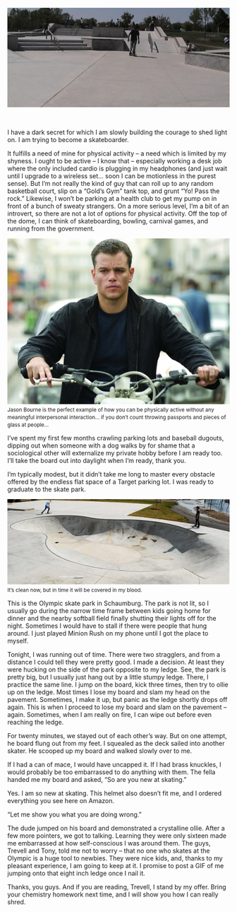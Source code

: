 <!--Skateboarding | Blog by Alex Recker-->
<!--A story about my first try at skateboarding. Getting the courage to try out the Olympic Skatepark in Schaumburg, I'm helped by two really friendly locals.-->
<!--/skateboarding-->
<!--Skateboarding-->

![](/static/img/skatepark.jpg)

<br>

I have a dark secret for which I am slowly building the courage to shed light on.  I am trying to become a skateboarder.

It fulfills a need of mine for physical activity – a need which is limited by my shyness.  I ought to be active – I know that – especially working a desk job where the only included cardio is plugging in my headphones (and just wait until I upgrade to a wireless set… soon I can be motionless in the purest sense).  But I’m not really the kind of guy that can roll up to any random basketball court, slip on a “Gold’s Gym” tank top, and grunt “Yo!  Pass the rock.”  Likewise, I won’t be parking at a health club to get my pump on in front of a bunch of sweaty strangers.  On a more serious level, I’m a bit of an introvert, so there are not a lot of options for physical activity.  Off the top of the dome, I can think of skateboarding, bowling, carnival games, and running from the government.

<div class="row">
    <div class="col-centered col-lg-6">
        <div class="thumbnail">
            <img src="/static/img/mattdamon.jpg">
            <div class="caption">
                <small>Jason Bourne is the perfect example of how you can be physically active without any meaningful interpersonal interaction… if you don’t count throwing passports and pieces of glass at people…</small>
            </div>
        </div>
    </div>
</div>

I’ve spent my first few months crawling parking lots and baseball dugouts, dipping out when someone with a dog walks by for shame that a sociological other will externalize my private hobby before I am ready too.  I’ll take the board out into daylight when I’m ready, thank you.

I’m typically modest, but it didn’t take me long to master every obstacle offered by the endless flat space of a Target parking lot.  I was ready to graduate to the skate park.

<div class="row">
    <div class="col-centered col-lg-6">
        <div class="thumbnail">
            <img src="/static/img/bowl.jpg">
            <div class="caption">
                <small>It’s clean now, but in time it will be covered in my blood.</small>
            </div>
        </div>
    </div>
</div>

This is the Olympic skate park in Schaumburg.  The park is not lit, so I usually go during the narrow time frame between kids going home for dinner and the nearby softball field finally shutting their lights off for the night.  Sometimes I would have to stall  if there were people that hung around.  I just played Minion Rush on my phone until I got the place to myself.

Tonight, I was running out of time.  There were two stragglers, and from a distance I could tell they were pretty good.  I made a decision.  At least they were hucking on the side of the park opposite to my ledge.  See, the park is pretty big, but I usually just hang out by a little stumpy ledge.  There, I practice the same line.  I jump on the board, kick three times, then try to ollie up on the ledge.  Most times I lose my board and slam my head on the pavement.  Sometimes, I make it up, but panic as the ledge shortly drops off again.  This is when I proceed to lose my board and slam on the pavement – again.  Sometimes, when I am really on fire, I can wipe out before even reaching the ledge.

For twenty minutes, we stayed out of each other’s way.  But on one attempt, he board flung out from my feet.  I squealed as the deck sailed into another skater.  He scooped up my board and walked slowly over to me.

If I had a can of mace, I would have uncapped it.  If I had brass knuckles, I would probably be too embarrassed to do anything with them.  The fella handed me my board and asked, “So are you new at skating.”

Yes.  I am so new at skating.  This helmet also doesn’t fit me, and I ordered everything you see here on Amazon.

“Let me show you what you are doing wrong.”

The dude jumped on his board and demonstrated a crystalline ollie.  After a few more pointers, we got to talking.  Learning they were only sixteen made me embarrassed at how self-conscious I was around them.  The guys, Trevell and Tony, told me not to worry – that no one who skates at the Olympic is a huge tool to newbies.  They were nice kids, and, thanks to my pleasant experience, I am going to keep at it.  I promise to post a GIF of me jumping onto that eight inch ledge once I nail it.

Thanks, you guys.  And if you are reading, Trevell, I stand by my offer.  Bring your chemistry homework next time, and I will show you how I can really shred.
